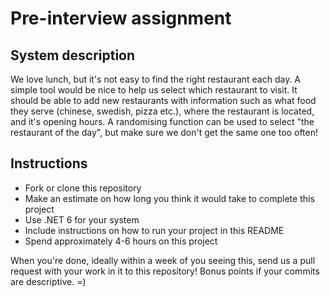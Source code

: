 # Pre-interview assignment


## System description
We love lunch, but it's not easy to find the right restaurant each day. A simple tool would be nice to help us select which restaurant to visit. It should be able to add new restaurants with information such as what food they serve (chinese, swedish, pizza etc.), where the restaurant is located, and it's opening hours. A randomising function can be used to select "the restaurant of the day", but make sure we don't get the same one too often!

## Instructions
* Fork or clone this repository
* Make an estimate on how long you think it would take to complete this project
* Use .NET 6 for your system
* Include instructions on how to run your project in this README
* Spend approximately 4-6 hours on this project

When you're done, ideally within a week of you seeing this, send us a pull request with your work in it to this repository! Bonus points if your commits are descriptive. =)
